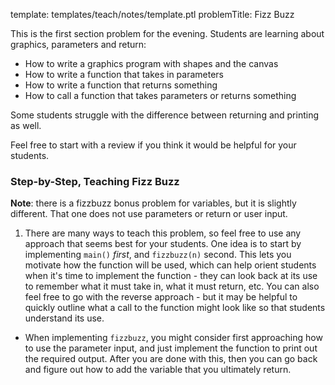 template: templates/teach/notes/template.ptl
problemTitle: Fizz Buzz

This is the first section problem for the evening.  Students are learning about graphics, parameters and return:

+ How to write a graphics program with shapes and the canvas
+ How to write a function that takes in parameters
+ How to write a function that returns something
+ How to call a function that takes parameters or returns something

Some students struggle with the difference between returning and printing as well.

Feel free to start with a review if you think it would be helpful for your students.

### Step-by-Step, Teaching Fizz Buzz

**Note**: there is a fizzbuzz bonus problem for variables, but it is slightly different.  That one does not use parameters or return or user input.

1. There are many ways to teach this problem, so feel free to use any approach that seems best for your students.  One idea is to start by implementing `main()` _first_, and `fizzbuzz(n)` second.  This lets you motivate how the function will be used, which can help orient students when it's time to implement the function - they can look back at its use to remember what it must take in, what it must return, etc.  You can also feel free to go with the reverse approach - but it may be helpful to quickly outline what a call to the function might look like so that students understand its use.
+ When implementing `fizzbuzz`, you might consider first approaching how to use the parameter input, and just implement the function to print out the required output.  After you are done with this, then you can go back and figure out how to add the variable that you ultimately return.